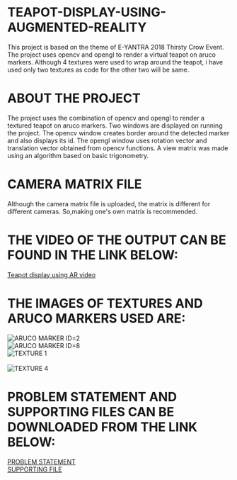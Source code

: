 # TEAPOT-DISPLAY-USING-AUGMENTED-REALITY
This project is based on the theme of E-YANTRA 2018 Thirsty Crow Event.
The project uses opencv and opengl to render a virtual teapot on aruco markers.
Although 4 textures were used to wrap around the teapot, i have used only two textures as code for the other two will be same.

# ABOUT THE PROJECT
The project uses the combination of opencv and opengl to render a textured teapot on aruco markers.
Two windows are displayed on running the project.
The opencv window creates border around the detected marker and also displays its id.
The opengl window uses rotation vector and translation vector obtained from opencv functions.
A view matrix was made using an algorithm based on basic trigonometry.

# CAMERA MATRIX FILE
Although the camera matrix file is uploaded, the matrix is different for different cameras.
So,making one's own matrix is recommended.<br />

# THE VIDEO OF THE OUTPUT CAN BE FOUND IN THE LINK BELOW:
[Teapot display using AR video](https://drive.google.com/file/d/1d4Gg31SEnZxHiLySTMBHkPcUBMTuvqav/view?usp=sharing)

# THE IMAGES OF TEXTURES AND ARUCO MARKERS USED ARE:
![ARUCO MARKER ID=2](https://github.com/AshishChouhan85/TEAPOT-DISPLAY-USING-AUGMENTED-REALITY/blob/master/ArUcoMarkers/aruco_2.png)<br />
![ARUCO MARKER ID=8](https://github.com/AshishChouhan85/TEAPOT-DISPLAY-USING-AUGMENTED-REALITY/blob/master/ArUcoMarkers/aruco_8.png)<br />
![TEXTURE 1](https://github.com/AshishChouhan85/TEAPOT-DISPLAY-USING-AUGMENTED-REALITY/blob/master/texture_1.png)<br /><br/>
![TEXTURE 4](https://github.com/AshishChouhan85/TEAPOT-DISPLAY-USING-AUGMENTED-REALITY/blob/master/texture_4.png)<br/>

# PROBLEM STATEMENT AND SUPPORTING FILES CAN BE DOWNLOADED FROM THE LINK BELOW:
[PROBLEM STATEMENT](https://drive.google.com/file/d/1fvDX_A4LawULbXh-jhPHVor7s173tef9/view?usp=sharing)<br />
[SUPPORTING FILE](https://drive.google.com/file/d/1uRPgEfEYrKWQnJK-VfJ4YyJbEhthWrfT/view?usp=sharing)



